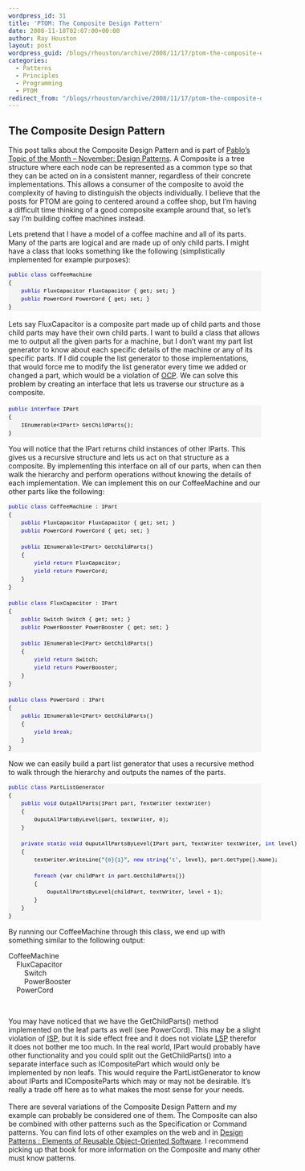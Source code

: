 ```yaml
---
wordpress_id: 31
title: 'PTOM: The Composite Design Pattern'
date: 2008-11-18T02:07:00+00:00
author: Ray Houston
layout: post
wordpress_guid: /blogs/rhouston/archive/2008/11/17/ptom-the-composite-design-pattern.aspx
categories:
  - Patterns
  - Principles
  - Programming
  - PTOM
redirect_from: "/blogs/rhouston/archive/2008/11/17/ptom-the-composite-design-pattern.aspx/"
---
```

## The Composite Design Pattern

This post talks about the Composite Design Pattern and is part of [Pablo&#8217;s Topic of the Month &#8211; November: Design Patterns](/blogs/rhouston/archive/2008/11/05/pablo-s-topic-of-the-month-november-design-patterns.aspx). A Composite is a tree structure where each node can be represented as a common type so that they can be acted on in a consistent manner, regardless of their concrete implementations. This allows a consumer of the composite to avoid the complexity of having to distinguish the objects individually. I believe that the posts for PTOM are going to centered around a coffee shop, but I&#8217;m having a difficult time thinking of a good composite example around that, so let&#8217;s say I&#8217;m building coffee machines instead.

Lets pretend that I have a model of a coffee machine and all of its parts. Many of the parts are logical and are made up of only child parts. I might have a class that looks something like the following (simplistically implemented for example purposes):

<div>
  <pre style="border-style: none;margin: 0em;padding: 0px;overflow: visible;font-size: 8pt;width: 100%;color: black;line-height: 12pt;font-family: consolas,'Courier New',courier,monospace;background-color: #f4f4f4"><span style="color: #0000ff">public</span> <span style="color: #0000ff">class</span> CoffeeMachine<br />{<br />    <span style="color: #0000ff">public</span> FluxCapacitor FluxCapacitor { get; set; }<br />    <span style="color: #0000ff">public</span> PowerCord PowerCord { get; set; }<br />}<br /></pre>
</div>

<div>
  &nbsp;
</div>

<div>
  Lets say FluxCapacitor is a composite part made up of child parts and those child parts may have their own child parts. I want to build a class that allows me to output all the given parts for a machine, but I don&#8217;t want my part list generator to know about each specific details of the machine or any of its specific parts. If I did couple the list generator to those implementations, that would force me to modify the list generator every time we added or changed a part, which would be a violation of <a href="/blogs/joe_ocampo/archive/2008/03/21/ptom-the-open-closed-principle.aspx">OCP</a>. We can solve this problem by creating an interface that lets us traverse our structure as a composite.
</div>

<div>
  &nbsp;
</div>

<div>
  <pre style="border-style: none;margin: 0em;padding: 0px;overflow: visible;font-size: 8pt;width: 100%;color: black;line-height: 12pt;font-family: consolas,'Courier New',courier,monospace;background-color: #f4f4f4"><span style="color: #0000ff">public</span> <span style="color: #0000ff">interface</span> IPart<br />{<br />    IEnumerable&lt;IPart&gt; GetChildParts();<br />}</pre>
</div>

You will notice that the IPart returns child instances of other IParts. This gives us a recursive structure and lets us act on that structure as a composite. By implementing this interface on all of our parts, when can then walk the hierarchy and perform operations without knowing the details of each implementation. We can implement this on our CoffeeMachine and our other parts like the following:

<div>
  <pre style="border-style: none;margin: 0em;padding: 0px;overflow: visible;font-size: 8pt;width: 100%;color: black;line-height: 12pt;font-family: consolas,'Courier New',courier,monospace;background-color: #f4f4f4"><span style="color: #0000ff">public</span> <span style="color: #0000ff">class</span> CoffeeMachine : IPart<br />{<br />    <span style="color: #0000ff">public</span> FluxCapacitor FluxCapacitor { get; set; }<br />    <span style="color: #0000ff">public</span> PowerCord PowerCord { get; set; }<br /><br />    <span style="color: #0000ff">public</span> IEnumerable&lt;IPart&gt; GetChildParts()<br />    {<br />        <span style="color: #0000ff">yield</span> <span style="color: #0000ff">return</span> FluxCapacitor;<br />        <span style="color: #0000ff">yield</span> <span style="color: #0000ff">return</span> PowerCord;<br />    }<br />}<br /><br /><span style="color: #0000ff">public</span> <span style="color: #0000ff">class</span> FluxCapacitor : IPart<br />{<br />    <span style="color: #0000ff">public</span> Switch Switch { get; set; }<br />    <span style="color: #0000ff">public</span> PowerBooster PowerBooster { get; set; }<br /><br />    <span style="color: #0000ff">public</span> IEnumerable&lt;IPart&gt; GetChildParts()<br />    {<br />        <span style="color: #0000ff">yield</span> <span style="color: #0000ff">return</span> Switch;<br />        <span style="color: #0000ff">yield</span> <span style="color: #0000ff">return</span> PowerBooster;<br />    } <br />}<br /><br /><span style="color: #0000ff">public</span> <span style="color: #0000ff">class</span> PowerCord : IPart<br />{<br />    <span style="color: #0000ff">public</span> IEnumerable&lt;IPart&gt; GetChildParts()<br />    {<br />        <span style="color: #0000ff">yield</span> <span style="color: #0000ff">break</span>;<br />    }        <br />}</pre>
</div>

Now we can easily build a part list generator that uses a recursive method to walk through the hierarchy and outputs the names of the parts.

<div>
  <pre style="border-style: none;margin: 0em;padding: 0px;overflow: visible;font-size: 8pt;width: 100%;color: black;line-height: 12pt;font-family: consolas,'Courier New',courier,monospace;background-color: #f4f4f4"><span style="color: #0000ff">public</span> <span style="color: #0000ff">class</span> PartListGenerator<br />{<br />    <span style="color: #0000ff">public</span> <span style="color: #0000ff">void</span> OutpAllParts(IPart part, TextWriter textWriter)<br />    {<br />        OuputAllPartsByLevel(part, textWriter, 0);    <br />    }<br /><br />    <span style="color: #0000ff">private</span> <span style="color: #0000ff">static</span> <span style="color: #0000ff">void</span> OuputAllPartsByLevel(IPart part, TextWriter textWriter, <span style="color: #0000ff">int</span> level)<br />    {<br />        textWriter.WriteLine(<span style="color: #006080">"{0}{1}"</span>, <span style="color: #0000ff">new</span> <span style="color: #0000ff">string</span>(<span style="color: #006080">'t'</span>, level), part.GetType().Name);<br /><br />        <span style="color: #0000ff">foreach</span> (var childPart <span style="color: #0000ff">in</span> part.GetChildParts())<br />        {<br />            OuputAllPartsByLevel(childPart, textWriter, level + 1);<br />        }<br />    }<br />}</pre>
</div>

By running our CoffeeMachine through this class, we end up with something similar to the following output:

CoffeeMachine  
&nbsp;&nbsp;&nbsp; FluxCapacitor  
&nbsp;&nbsp;&nbsp;&nbsp;&nbsp;&nbsp;&nbsp; Switch  
&nbsp;&nbsp;&nbsp;&nbsp;&nbsp;&nbsp;&nbsp; PowerBooster  
&nbsp;&nbsp;&nbsp; PowerCord 

&nbsp;

<div>
  You may have noticed that we have the GetChildParts() method implemented on the leaf parts as well (see PowerCord). This may be a slight violation of <a href="/blogs/rhouston/archive/2008/03/14/ptom-the-interface-segregation-principle.aspx">ISP</a>, but it is side effect free and it does not violate <a href="/blogs/chad_myers/archive/2008/03/09/ptom-the-liskov-substitution-principle.aspx">LSP</a> therefor it does not bother me too much. In the real world, IPart would probably have other functionality and you could split out the GetChildParts() into a separate interface such as ICompositePart which would only be implemented by non leafs. This would require the PartListGenerator to know about IParts and ICompositeParts which may or may not be desirable. It&#8217;s really a trade off here as to what makes the most sense for your needs.
</div>

<div>
  &nbsp;
</div>

<div>
  There are several variations of the Composite Design Pattern and my example can probably be considered one of them. The Composite can also be combined with other patterns such as the Specification or Command patterns. You can find lots of other examples on the web and in <a href="http://www.amazon.com/Design-Patterns-Object-Oriented-Addison-Wesley-Professional/dp/0201633612/ref=sr_11_1?ie=UTF8&qid=1207103933&sr=11-1">Design Patterns : Elements of Reusable Object-Oriented Software</a>. I recommend picking up that book for more information on the Composite and many other must know patterns.
</div>

<div>
  &nbsp;
</div>